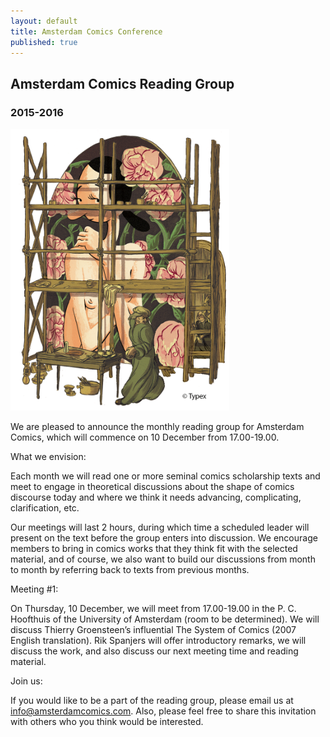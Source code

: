```yaml
---
layout: default
title: Amsterdam Comics Conference
published: true
---
```


## Amsterdam Comics Reading Group

### 2015-2016

<img src="img/RembrandtOlijfje.png" alt="" style="width: 350px;"/>

We are pleased to announce the monthly reading group for Amsterdam Comics, which will commence on 10 December from 17.00-19.00.

What we envision: 

Each month we will read one or more seminal comics scholarship texts and meet to engage in theoretical discussions about the shape of comics discourse today and where we think it needs advancing, complicating, clarification, etc. 

Our meetings will last 2 hours, during which time a scheduled leader will present on the text before the group enters into discussion. We encourage members to bring in comics works that they think fit with the selected material, and of course, we also want to build our discussions from month to month by referring back to texts from previous months.

Meeting #1: 

On Thursday, 10 December, we will meet from 17.00-19.00 in the P. C. Hoofthuis of the University of Amsterdam (room to be determined). We will discuss Thierry Groensteen’s influential The System of Comics (2007 English translation). Rik Spanjers will offer introductory remarks, we will discuss the work, and also discuss our next meeting time and reading material. 

Join us:

If you would like to be a part of the reading group, please email us at <a href="mailto:info@amsterdamcomics.com">info@amsterdamcomics.com</a>. Also, please feel free to share this invitation with others who you think would be interested.

